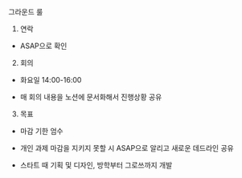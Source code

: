 그라운드 룰
1. 연락
- ASAP으로 확인

2. 회의
- 화요일 14:00-16:00

- 매 회의 내용을 노션에 문서화해서 진행상황 공유

3. 목표
- 마감 기한 엄수

- 개인 과제 마감을 지키지 못할 시 ASAP으로 알리고 새로운 데드라인 공유

- 스타트 때 기획 및 디자인, 방학부터 그로쓰까지 개발
